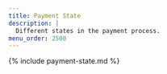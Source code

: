 ```yaml
---
title: Payment State
description: |
  Different states in the payment process.
menu_order: 2500
---
```


{% include payment-state.md %}
